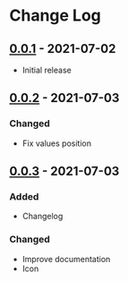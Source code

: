 # Change Log

## [0.0.1](https://github.com/danielperrella/sfdx-custom-metadata-editor) - 2021-07-02

- Initial release

## [0.0.2](https://github.com/danielperrella/sfdx-custom-metadata-editor) - 2021-07-03

### Changed

- Fix values position

## [0.0.3](https://github.com/danielperrella/sfdx-custom-metadata-editor) - 2021-07-03

### Added

- Changelog

### Changed

- Improve documentation
- Icon